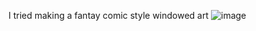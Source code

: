 I tried making a fantay comic style windowed art 
![image](https://github.com/user-attachments/assets/56116519-6b4e-4f54-9088-4389c4172150)
